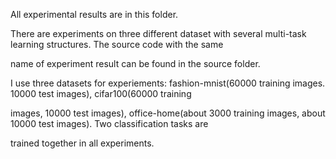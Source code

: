   All experimental results are in this folder.

  There are experiments on three different dataset with several multi-task learning structures. The source code with the same 
  
name of experiment result can be found in the source folder.

  I use three datasets for experiements: fashion-mnist(60000 training images. 10000 test images), cifar100(60000 training 
  
images, 10000 test images), office-home(about 3000 training images, about 10000 test images). Two classification tasks are 

trained together in all experiments.

